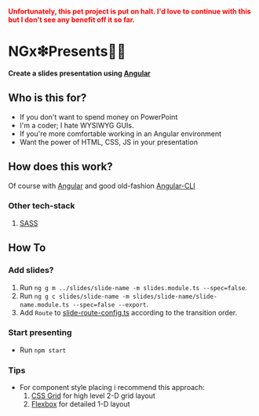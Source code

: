 <span style="color:red">**Unfortunately, this pet project is put on halt. I'd love to continue with this but I don't see any benefit off it so far.**</span>

# NGx❇︎Presents🍿🎦

**Create a slides presentation using [Angular][ngHome]**

## Who is this for?

* If you don't want to spend money on PowerPoint
* I'm a coder; I hate WYSIWYG GUIs.
* If you're more comfortable working in an Angular environment
* Want the power of HTML, CSS, JS in your presentation

## How does this work?

Of course with [Angular][ngHome] and good old-fashion [Angular-CLI](https://github.com/angular/angular-cli)

### Other tech-stack

1. [SASS](http://sass-lang.com)

## How To

### Add slides?

1. Run `ng g m ../slides/slide-name -m slides.module.ts --spec=false`.
1. Run `ng g c slides/slide-name -m slides/slide-name/slide-name.module.ts --spec=false --export`.
1. Add `Route` to [slide-route-config.ts](src/app/slides/slide-route-config.ts) according to the transition order.

### Start presenting

* Run `npm start`

### Tips

* For component style placing i recommend this approach:
  1. [CSS Grid](https://developer.mozilla.org/en-US/docs/Web/CSS/CSS_Grid_Layout) for high level 2-D grid layout
  2. [Flexbox](https://developer.mozilla.org/en-US/docs/Web/CSS/CSS_Flexible_Box_Layout/Using_CSS_flexible_boxes) for detailed 1-D layout


[ngHome]: https://angular.io
